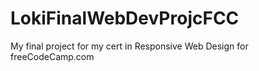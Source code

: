 # LokiFinalWebDevProjcFCC
 My final project for my cert in Responsive Web Design for freeCodeCamp.com
